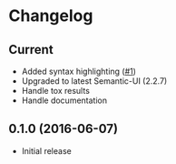 Changelog
=========

Current
-------

- Added syntax highlighting ([#1](https://github.com/apihackers/devpi-semantic-ui/pull/1))
- Upgraded to latest Semantic-UI (2.2.7)
- Handle tox results
- Handle documentation

0.1.0 (2016-06-07)
------------------

- Initial release
